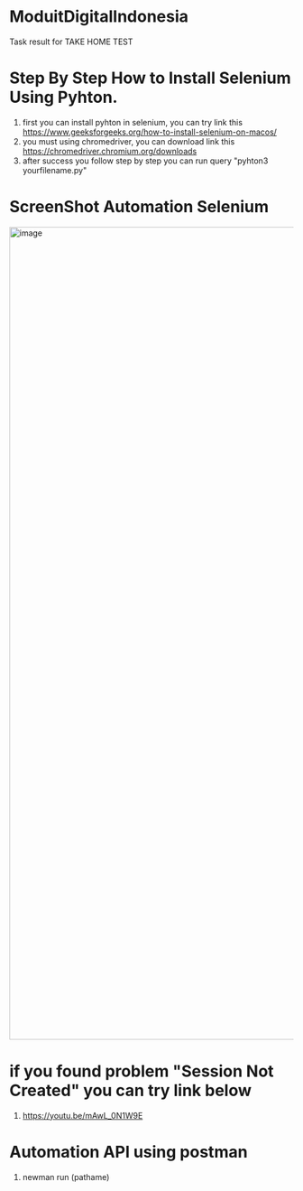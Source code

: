 # ModuitDigitalIndonesia
Task result for TAKE HOME TEST
# Step By Step How to Install Selenium Using Pyhton.
1. first you can install pyhton in selenium, you can try link this https://www.geeksforgeeks.org/how-to-install-selenium-on-macos/
2. you must using chromedriver, you can download link this https://chromedriver.chromium.org/downloads
3. after success you follow step by step you can run query "pyhton3 yourfilename.py"

# ScreenShot Automation Selenium
<img width="1440" alt="image" src="https://github.com/sugitaaryandana1/ModuitDigitalIndonesia/assets/107387702/af40cda7-5e68-4f91-9076-d1728d9603e1">


# if you found problem "Session Not Created" you can try link below
1. https://youtu.be/mAwL_0N1W9E

# Automation API using postman
1. newman run (pathame)
